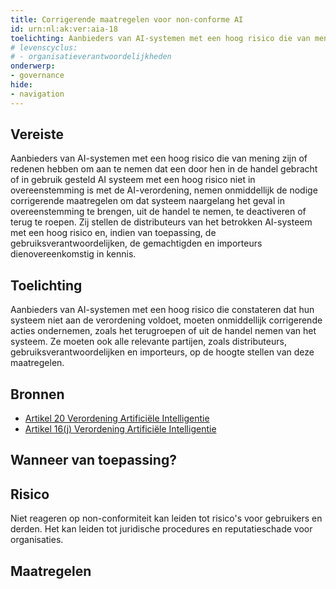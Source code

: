 ```yaml
---
title: Corrigerende maatregelen voor non-conforme AI 
id: urn:nl:ak:ver:aia-18
toelichting: Aanbieders van AI-systemen met een hoog risico die van mening zijn of redenen hebben om aan te nemen dat een door hen in de handel gebracht of in gebruik gesteld AI systeem met een hoog risico niet in overeenstemming is met de AI-verordening, nemen onmiddellijk de nodige corrigerende maatregelen om dat systeem naargelang het geval in overeenstemming te brengen, uit de handel te nemen, te deactiveren of terug te roepen. Zij stellen de distributeurs van het betrokken AI-systeem met een hoog risico en, indien van toepassing, de gebruiksverantwoordelijken, de gemachtigden en importeurs dienovereenkomstig in kennis.
# levenscyclus:
# - organisatieverantwoordelijkheden
onderwerp:
- governance
hide:
- navigation
---
```


<!-- tags -->
## Vereiste

Aanbieders van AI-systemen met een hoog risico die van mening zijn of redenen hebben om aan te nemen dat een door hen in de handel gebracht of in gebruik gesteld AI systeem met een hoog risico niet in overeenstemming is met de AI-verordening, nemen onmiddellijk de nodige corrigerende maatregelen om dat systeem naargelang het geval in overeenstemming te brengen, uit de handel te nemen, te deactiveren of terug te roepen.
Zij stellen de distributeurs van het betrokken AI-systeem met een hoog risico en, indien van toepassing, de gebruiksverantwoordelijken, de gemachtigden en importeurs dienovereenkomstig in kennis.

## Toelichting

Aanbieders van AI-systemen met een hoog risico die constateren dat hun systeem niet aan de verordening voldoet, moeten onmiddellijk corrigerende acties ondernemen, zoals het terugroepen of uit de handel nemen van het systeem.
Ze moeten ook alle relevante partijen, zoals distributeurs, gebruiksverantwoordelijken en importeurs, op de hoogte stellen van deze maatregelen.

## Bronnen
- [Artikel 20 Verordening Artificiële Intelligentie](https://eur-lex.europa.eu/legal-content/NL/TXT/HTML/?uri=OJ:L_202401689#d1e4082-1-1)
- [Artikel 16(j) Verordening Artificiële Intelligentie](https://eur-lex.europa.eu/legal-content/NL/TXT/HTML/?uri=OJ:L_202401689#d1e3823-1-1)

## Wanneer van toepassing?


## Risico

Niet reageren op non-conformiteit kan leiden tot risico's voor gebruikers en derden.
Het kan leiden tot juridische procedures en reputatieschade voor organisaties.


## Maatregelen

<!-- list_maatregelen vereiste/aia-18-corrigerende-maatregelen-voor-non-conforme-ai -->